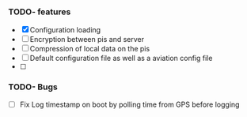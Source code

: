 ### TODO- features
- [x] Configuration loading
- [ ] Encryption between pis and server
- [ ] Compression of local data on the pis
- [ ] Default configuration file as well as a aviation config file 
- [ ] 

### TODO- Bugs
- [ ] Fix Log timestamp on boot by polling time from GPS before logging
